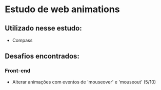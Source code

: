 # Estudo de web animations

## Utilizado nesse estudo:
- Compass

## Desafios encontrados:

### Front-end
- Alterar animações com eventos de 'mouseover' e 'mouseout' (5/10)
